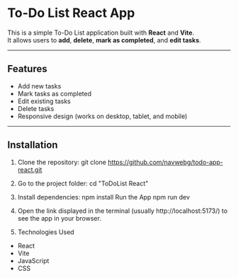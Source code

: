 <!-- 
GITHUB LINK:: https://github.com/navwebg/todo-app-react
GITHUB LINK:: https://github.com/navwebg/todo-app-react 
-->

# To-Do List React App

This is a simple To-Do List application built with **React** and **Vite**.  
It allows users to **add**, **delete**, **mark as completed**, and **edit tasks**.

---

## Features

- Add new tasks
- Mark tasks as completed
- Edit existing tasks
- Delete tasks
- Responsive design (works on desktop, tablet, and mobile)

---

## Installation

1. Clone the repository:
  git clone https://github.com/navwebg/todo-app-react.git

2. Go to the project folder:
cd "ToDoList React"

3. Install dependencies:
npm install
Run the App
npm run dev


4. Open the link displayed in the terminal (usually http://localhost:5173/) to see the app in your browser.

5. Technologies Used
- React
- Vite
- JavaScript
- CSS
